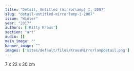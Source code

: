 ```yaml
---
title: "Detail, Untitled (mirrorlamp) I, 2007"
slug: "detail-untitled-mirrorlamp-i-2007"
issue: "Winter"
year: "2017"
authors: ['Kitty Kraus']
section: "art"
audio: []
main_image: ""
banner_image: ""
images: ['sites/default/files/KrausMirrorlampdetail.png']
---
```

7 x 22 x 30 cm

